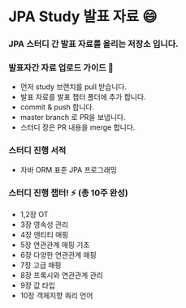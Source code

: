 
# JPA Study 발표 자료 😄

### JPA 스터디 간 발표 자료를 올리는 저장소 입니다.
### 발표자간 자료 업로드 가이드 💬
- 먼저 study 브랜치를 pull 받습니다.
- 발표 자료를 발표 챕터 폴더에 추가 합니다.
- commit & push 합니다.
- master branch 로 PR을 보냅니다. 
- 스터디 장은 PR 내용을 merge 합니다.

### 스터디 진행 서적
- 자바 ORM 표준 JPA 프로그래밍

### 스터디 진행 챕터! ⚡ (총 10주 완성)
- 1,2장 OT
- 3장 영속성 관리
- 4장 엔티티 매핑
- 5장 연관관계 매핑 기초
- 6장 다양한 연관관계 매핑
- 7장 고급 매핑
- 8장 프록시와 연관관계 관리
- 9장 값 타입
- 10장 객체지향 쿼리 언어



<!--
**SoonMyeong/SoonMyeong** is a ✨ _special_ ✨ repository because its `README.md` (this file) appears on your GitHub profile.

Here are some ideas to get you started:

- 🔭 I’m currently working on ...
- 🌱 I’m currently learning ...
- 👯 I’m looking to collaborate on ...
- 🤔 I’m looking for help with ...
- 💬 Ask me about ...
- 📫 How to reach me: ...
- 😄 Pronouns: ...
- ⚡ Fun fact: ...
-->
